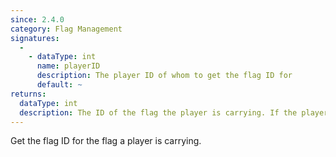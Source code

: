 ```yaml
---
since: 2.4.0
category: Flag Management
signatures:
  -
    - dataType: int
      name: playerID
      description: The player ID of whom to get the flag ID for
      default: ~
returns:
  dataType: int
  description: The ID of the flag the player is carrying. If the player does not exist or is not carrying a flag, it will return `-1`.
---
```


Get the flag ID for the flag a player is carrying.
